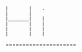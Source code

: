 
    |        |    .    
    |        |         
    |________|    |    
    |        |    |    
    |        |    |    
    |        |    |    

 =====================


